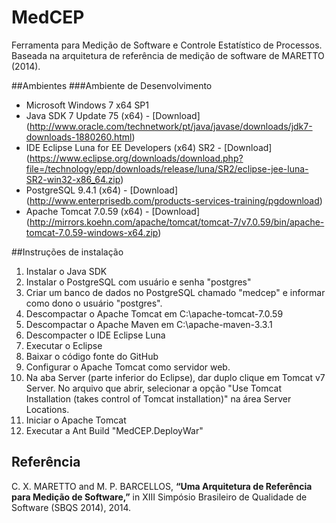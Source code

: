 # MedCEP
Ferramenta para Medição de Software e Controle Estatístico de Processos. 
<br/>Baseada na arquitetura de referência de medição de software de MARETTO (2014).

##Ambientes
###Ambiente de Desenvolvimento

- Microsoft Windows 7 x64 SP1
- Java SDK 7 Update 75 (x64) - [Download] (http://www.oracle.com/technetwork/pt/java/javase/downloads/jdk7-downloads-1880260.html)
- IDE Eclipse Luna for EE Developers (x64) SR2 - [Download] (https://www.eclipse.org/downloads/download.php?file=/technology/epp/downloads/release/luna/SR2/eclipse-jee-luna-SR2-win32-x86_64.zip)
- PostgreSQL 9.4.1 (x64) - [Download] (http://www.enterprisedb.com/products-services-training/pgdownload)
- Apache Tomcat 7.0.59 (x64) - [Download] (http://mirrors.koehn.com/apache/tomcat/tomcat-7/v7.0.59/bin/apache-tomcat-7.0.59-windows-x64.zip)

##Instruções de instalação
1. Instalar o Java SDK
2. Instalar o PostgreSQL com usuário e senha "postgres"
2. Criar um banco de dados no PostgreSQL chamado "medcep" e informar como dono o usuário "postgres".
2. Descompactar o Apache Tomcat em C:\apache-tomcat-7.0.59
3. Descompactar o Apache Maven em C:\apache-maven-3.3.1
3. Descompacter o IDE Eclipse Luna
4. Executar o Eclipse
5. Baixar o código fonte do GitHub
6. Configurar o Apache Tomcat como servidor web. 
7. Na aba Server (parte inferior do Eclipse), dar duplo clique em Tomcat v7 Server. No arquivo que abrir, selecionar a opção "Use Tomcat Installation (takes control of Tomcat installation)" na área Server Locations. 
8. Iniciar o Apache Tomcat
9. Executar a Ant Build "MedCEP.DeployWar"



## Referência
C. X. MARETTO and M. P. BARCELLOS, <b>“Uma Arquitetura de Referência para Medição de Software,”</b> in XIII Simpósio Brasileiro de Qualidade de Software (SBQS 2014), 2014.
